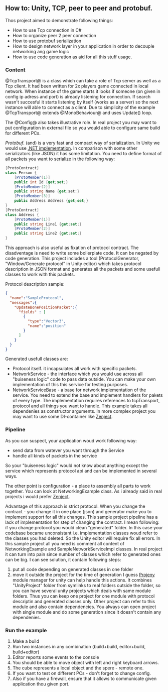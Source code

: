 ## How to:  Unity, TCP, peer to peer and protobuf.

 Thos project aimed to demonstrate following things:
 - How to use Tcp connection in C#
 - How to organize peer 2 peer connection
 - How to use protobuf serialization
 - How to design network layer in your application in order to decouple networking ang game logic
 - How to use code generation as aid for all this stuff usage.

 ### Content

 @TcpTransport@ is a class which can take a role of Tcp server as well as a Tcp client. It had been written for 2x players game connected in local network.
 When instance of the game starts it looks if someone (on given in config ip adress and port) is already listening for connection.
 If search wasn't succesful it starts listening by itself (works as a server) so the next instance will able to connect as a client.
 Due to simplicity of the example @TcpTransport@ extends @MonoBehaviour@ and uses Update() loop.

 The @Config@ also takes illustrative role. In real project you may want to put configuration in external file so you would able to configure same build for different PCs.

_Protobuf_. (and) is a very fast and compact way of serialization. In Unity we would use [.NET implementation](https://github.com/mgravell/protobuf-net).
In comparison with some other serializators (like JSON) it has some limitation.
You need to define format of all packets you want to serialize in the following way:

```csharp
[ProtoContract]
class Person {
    [ProtoMember(1)]
    public int Id {get;set;}
    [ProtoMember(2)]
    public string Name {get;set:}
    [ProtoMember(3)]
    public Address Address {get;set;}
}
[ProtoContract]
class Address {
    [ProtoMember(1)]
    public string Line1 {get;set;}
    [ProtoMember(2)]
    public string Line2 {get;set;}
}
```

This approach is also useful as fixation of protocol contract. The disadventage is need to write some boilerplate code. It can be negated by code generation.
This project includes a tool (ProtocolGenerator, "Window/Generate protocol" in Unity editor) which takes protocol description in JSON format
and generates all the packets and some usefull classes to work with this packets.

Protocol description sample:

```json
{
  "name":"SampleProtocol",
  "messages":{
    "UpdateBonePositionPacket":{
      "fields" : [
        {
          "type":"Vector3",
          "name":"position"
        }
      ]
    }
  }
}
```

Generated usefull classes are:

 - Protocol itself. it incapsulates all work with specific packets.
 - NetworkService - the interface which you would use across all "buiseness logic" code to pass data outside. You can make your own implementation of this this service for testing purposes.
 - NetworkServiceBase - a base for network implementation of the service. You need to extend the base and implement handlers for pakets of every type.
 The implementation requires references  to tcpTransport, protocol and all things you want to handle. This example takes all dependenies as constructor arguments.
 In more complex project you may want to use some DI-container like [Zenject](https://github.com/modesttree/Zenject).

 ### Pipeline

 As you can suspect, your application woud work following way:

 - send data from watever you want through the Service
 - handle all kinds of packets in the service

 So your "buiseness logic" would not know about anything except the service which represents protocol api and can be implemented in several ways.

 The other point is configuration - a place to assembly all parts to work together. You can look at NetworkingExample class. As i already said in real projects i would prefer [Zenject](https://github.com/modesttree/Zenject).

Advantage of this approach is strict protocol. When you change the contract - you change it in one place (json) and generator make you to implement support for all this changes.
This sample project pipeline has a lack of implementation for step of changing the contract. I mean following: if you change protocol you would clean "generated" folder.
In this case your codebase became unconsistant i.e. implementation classes woud refer to the classes you had deleted. So the Unity editor will require fix all errors.
In this sample project all you need is comment all content of NetworkingExample and SampleNetworkServiceImpl classes. In real project it can turn into pain since number of classes
which refer to generated ones can be big.
I can see solution, it contain following steps:
 1. put all code depending on generated classes in one folder
 2. move it outside the project for the time of generation
I guess [Projeny]() module manager for unity can help handle this actions. It combines "UnityProject" folder from symlinks to real folders outside
the folder, so you can have several unity projects which deals with same module folders. Thus you can keep one project for one module with protocol descriptin and generated classes only.
 Other project can refer to this module and also contain dependencies. You always can open project with single module and do some generation since it doesn't contain any dependenies.

### Run the example

1. Make a build
2. Run two instances in any combination (build+build, editor+build, build+editor)
3. Editor reports some events to the console
4. You should be able to move object with left and right keyboard arrows.
5. The cube represents a local object and the spere - remote one.
6. If you want to test on different PCs - don't forget to change config.
7. Also if you have a firewall, ensure that it allows to communicate given application thou given port.
